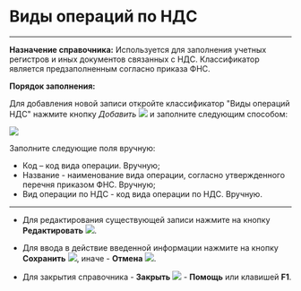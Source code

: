 ﻿# Виды операций по НДС
___________________

**Назначение справочника:** Используется для заполнения учетных регистров и иных документов связанных с НДС. Классификатор является предзаполненным согласно приказа ФНС.

**Порядок заполнения:**

Для добавления новой записи откройте классификатор "Виды операций НДС" нажмите кнопку *Добавить* ![](topic:Com.AddFiles.Buttons.Btn_Add.png) и заполните следующим способом:

![](topic:.AddFiles.Screenshot_20376.jpg)

Заполните следующие поля вручную:
- Код – код вида операции. Вручную;
- Название - наименование вида операции, согласно утвержденного перечня приказом ФНС. Вручную;
- Вид операции по НДС - код вида операции по НДС. Вручную.

__________________

* Для редактирования существующей записи нажмите на кнопку **Редактировать** ![](topic:Com.AddFiles.Buttons.Btn_Edit.png).

* Для ввода в действие введенной информации нажмите на кнопку **Сохранить** ![](topic:Com.AddFiles.Buttons.Btn_Post.png), иначе - **Отмена** ![](topic:Com.AddFiles.Buttons.Btn_minus.png).

* Для закрытия справочника - **Закрыть** ![](topic:Com.AddFiles.Buttons.Btn_CloseCancel.png) - **Помощь** или клавишей **F1**.

